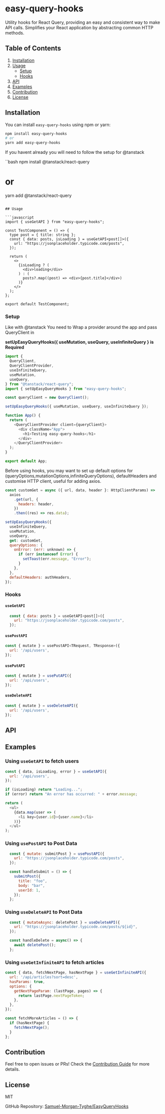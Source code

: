 # easy-query-hooks

Utility hooks for React Query, providing an easy and consistent way to make API calls. Simplifies your React application by abstracting common HTTP methods.

## Table of Contents

1. [Installation](#installation)
2. [Usage](#usage)
    - [Setup](#setup)
    - [Hooks](#hooks)
3. [API](#api)
4. [Examples](#examples)
5. [Contribution](#contribution)
6. [License](#license)

## Installation

You can install `easy-query-hooks` using npm or yarn:

```bash
npm install easy-query-hooks
# or
yarn add easy-query-hooks
```

If you havent already you will need to follow the setup for @tanstack

``bash
npm install @tanstack/react-query
# or
yarn add @tanstack/react-query
```

## Usage

```javascript
import { useGetAPI } from "easy-query-hooks";

const TestComponent = () => {
  type post = { title: string };
  const { data: posts, isLoading } = useGetAPI<post[]>({
    url: "https://jsonplaceholder.typicode.com/posts",
  });

  return (
    <>
      {isLoading ? (
        <div>loading</div>
      ) : (
        posts?.map((post) => <div>{post.title}</div>)
      )}
    </>
  );
};

export default TestComponent;
```

### Setup

Like with @tanstack You need to Wrap a provider around the app and pass QueryClient in


**setUpEasyQueryHooks({ useMutation, useQuery, useInfiniteQuery } is Required**

```javascript
import {
  QueryClient,
  QueryClientProvider,
  useInfiniteQuery,
  useMutation,
  useQuery,
} from "@tanstack/react-query";
import { setUpEasyQueryHooks } from "easy-query-hooks";

const queryClient = new QueryClient();

setUpEasyQueryHooks({ useMutation, useQuery, useInfiniteQuery });

function App() {
  return (
    <QueryClientProvider client={queryClient}>
      <div className="App">
        <h1>Testing easy-query-hooks</h1>
      </div>
    </QueryClientProvider>
  );
}

export default App;

```


Before using hooks, you may want to set up default options for (queryOptions,mutationOptions,infiniteQueryOptions), defaultHeaders and customise HTTP client, useful for adding axios. 



```javascript
const customGet = async ({ url, data, header }: HttpClientParams) =>
  axios
    .get(url, {
      headers: header,
    })
    .then((res) => res.data);

setUpEasyQueryHooks({
  useInfiniteQuery,
  useMutation,
  useQuery,
  get: customGet,
  queryOptions: {
    onError: (err: unknown) => {
      if (err instanceof Error) {
        setToast(err.message, "Error");
      }
    },
  },
  defaultHeaders: authHeaders,
});
```

### Hooks

#### `useGetAPI`

```javascript
  const { data: posts } = useGetAPI<post[]>({
    url: "https://jsonplaceholder.typicode.com/posts",
  });
```

#### `usePostAPI`

```javascript
const { mutate } = usePostAPI<TRequest, TResponse>({
  url: '/api/users',
});
```
#### `usePutAPI`

```javascript
const { mutate } = usePutAPI({
  url: '/api/users',
});
```
#### `useDeleteAPI`

```javascript
const { mutate } = useDeleteAPI({
  url: '/api/users',
});
```

## API

## Examples

### Using `useGetAPI` to fetch users

```javascript
const { data, isLoading, error } = useGetAPI({
  url: '/api/users',
});

if (isLoading) return "Loading...";
if (error) return "An error has occurred: " + error.message;

return (
  <ul>
    {data.map(user => (
      <li key={user.id}>{user.name}</li>
    ))}
  </ul>
);
```

### Using `usePostAPI` to Post Data

```javascript
  const { mutate: submitPost } = usePostAPI({
    url: "https://jsonplaceholder.typicode.com/posts",
  });

  const handleSubmit = () => {
    submitPost({
      title: "foo",
      body: "bar",
      userId: 1,
    });
  };
```
### Using `useDeleteAPI` to Post Data

```javascript
  const { mutateAsync: deletePost } = useDeleteAPI({
    url: "https://jsonplaceholder.typicode.com/posts/${id}",
  });

  const handleDelete = async() => {
    await deletePost();
  };
```

### Using `useGetInfiniteAPI` to fetch articles

```javascript
const { data, fetchNextPage, hasNextPage } = useGetInfiniteAPI({
  url: '/api/articles?sort=desc',
  hasParams: true,
  options: {
    getNextPageParam: (lastPage, pages) => {
      return lastPage.nextPageToken;
    },
  },
});

const fetchMoreArticles = () => {
  if (hasNextPage) {
    fetchNextPage();
  }
};
```

## Contribution

Feel free to open issues or PRs! Check the [Contribution Guide](https://github.com/Samuel-Morgan-Tyghe/EasyQueryHooks/blob/main/CONTRIBUTING.md) for more details.

## License

MIT

GitHub Repository: [Samuel-Morgan-Tyghe/EasyQueryHooks](https://github.com/Samuel-Morgan-Tyghe/EasyQueryHooks)